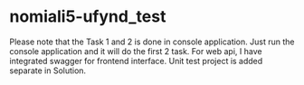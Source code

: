 # nomiali5-ufynd_test

Please note that the Task 1 and 2 is done in console application. Just run the console application and it will do the first 2 task. 
For web api, I have integrated swagger for frontend interface.
Unit test project is added separate in Solution.
